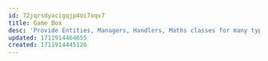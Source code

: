 ```yaml
---
id: 72jqrsdyacigqjp4oi7oqv7
title: Game Box
desc: 'Provide Entities, Managers, Handlers, Maths classes for many types of online games (Turn-based (Located), MMO, Normal):'
updated: 1711914464655
created: 1711914445126
---
```

